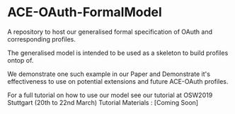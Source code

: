 # ACE-OAuth-FormalModel
A repository to host our generalised formal specification of OAuth and corresponding profiles.

The generalised model is intended to be used as a skeleton to build profiles ontop of.

We demonstrate one such example in our Paper and Demonstrate it's effectiveness to use on potential extensions and future ACE-OAuth profiles.

For a full tutorial on how to use our model see our tutorial at OSW2019 Stuttgart (20th to 22nd March)
Tutorial Materials : [Coming Soon]
